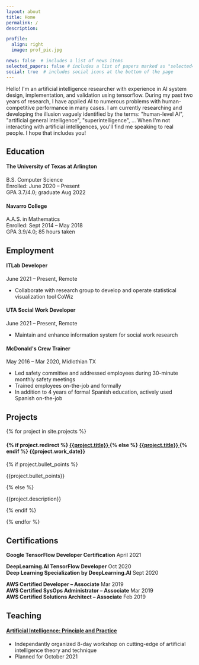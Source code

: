 ```yaml
---
layout: about
title: Home
permalink: /
description: 

profile:
  align: right
  image: prof_pic.jpg

news: false  # includes a list of news items
selected_papers: false # includes a list of papers marked as "selected={true}"
social: true  # includes social icons at the bottom of the page
---
```


Hello! I'm an artificial intelligence researcher with experience in AI system design, implementation, and validation using tensorflow. During my past two years of research, I have applied AI to numerous problems with human-competitive performance in many cases. I am currently researching and developing the illusion vaguely identified by the terms: "human-level AI", "artificial general intelligence", "superintelligence", ... When I'm not interacting with artificial intelligences, you'll find me speaking to real people. I hope that includes you!

## Education

#### **The University of Texas at Arlington**<br>
B.S. Computer Science<br>
Enrolled: June 2020 – Present<br>
GPA 3.7/4.0; graduate Aug 2022<br>

#### **Navarro College**<br>
A.A.S. in Mathematics<br>
Enrolled: Sept 2014 – May 2018<br>
GPA 3.9/4.0; 85 hours taken<br>

## Employment

#### **ITLab** Developer<br>
June 2021 – Present, Remote<br>
- Collaborate with research group to develop and operate statistical
visualization tool CoWiz

#### **UTA Social Work** Developer<br>
June 2021 – Present, Remote<br>
- Maintain and enhance information system for social work research

#### **McDonald's** Crew Trainer<br>
May 2016 – Mar 2020, Midlothian TX<br>
- Led safety committee and addressed employees during 30-minute monthly
safety meetings
- Trained employees on-the-job and formally
- In addition to 4 years of formal Spanish education, actively used Spanish on-the-job

## Projects

{% for project in site.projects %}
  <div>
    <h4>
      {% if project.redirect %}
      <a href="{{ project.redirect }}" target="_blank">
        <b>{{project.title}}</b>
      </a>
      {% else %}
      <a href="{{ project.url | relative_url }}">
        <b>{{project.title}}</b>
      </a>
      {% endif %}
      {{project.work_date}}
    </h4>
    {% if project.bullet_points %}
    <p>
      {{project.bullet_points}}
    </p>
    {% else %}
      <p>{{project.description}}</p>
    {% endif %}
  </div>

{% endfor %}

## Certifications

**Google TensorFlow Developer Certification** April 2021<br>

**DeepLearning.AI TensorFlow Developer** Oct 2020<br>
**Deep Learning Specialization by DeepLearning.AI** Sept 2020<br>

**AWS Certified Developer – Associate** Mar 2019<br>
**AWS Certified SysOps Administrator – Associate** Mar 2019<br>
**AWS Certified Solutions Architect – Associate** Feb 2019<br>

## Teaching

#### [**Artificial Intelligence: Principle and Practice**](https://jacobfv.github.io/Artificial-Intelligence-Principle-and-Practice/)<br>
- Independantly organized 8-day workshop on cutting-edge of artificial intelligence theory and technique
- Planned for October 2021